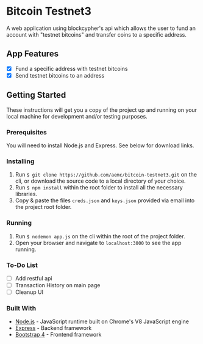 # Bitcoin Testnet3
A web application using blockcypher's api which allows the user to fund an account with "testnet bitcoins" and transfer coins to a specific address.

## App Features
- [x] Fund a specific address with testnet bitcoins
- [x] Send testnet bitcoins to an address

## Getting Started
These instructions will get you a copy of the project up and running on your local machine for development and/or testing purposes.

### Prerequisites
You will need to install Node.js and Express. See below for download links.

### Installing
1. Run ```$ git clone https://github.com/aemc/bitcoin-testnet3.git``` on the cli, or download the source code to a local directory of your choice.
2. Run ```$ npm install``` within the root folder to install all the necessary libraries.
3. Copy & paste the files ```creds.json``` and ```keys.json``` provided via email into the project root folder.


### Running
1. Run ```$ nodemon app.js``` on the cli within the root of the project folder.
2. Open your browser and navigate to ```localhost:3000``` to see the app running.


### To-Do List
- [ ] Add restful api
- [ ] Transaction History on main page
- [ ] Cleanup UI

### Built With
* [Node.js](https://nodejs.org/en/) - JavaScript runtime built on Chrome's V8 JavaScript engine
* [Express](https://expressjs.com/) - Backend framework
* [Bootstrap 4](https://getbootstrap.com/) - Frontend framework
